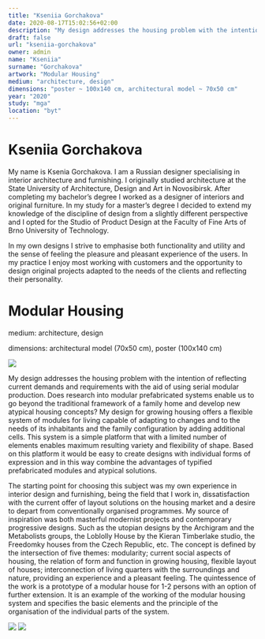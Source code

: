 ```yaml
---
title: "Kseniia Gorchakova"
date: 2020-08-17T15:02:56+02:00
description: "My design addresses the housing problem with the intention of reflecting current demands and requirements with the aid of using serial modular production. Does research into modular prefabricated systems enable us to go beyond the traditional framework of a family home and develop new atypical housing concepts?"
draft: false
url: "kseniia-gorchakova"
owner: admin
name: "Kseniia"
surname: "Gorchakova"
artwork: "Modular Housing"
medium: "architecture, design"
dimensions: "poster ~ 100x140 cm, architectural model ~ 70x50 cm"
year: "2020"
study: "mga"
location: "byt"
---
```

# Kseniia Gorchakova
My name is Ksenia Gorchakova. I am a Russian designer specialising in interior architecture and furnishing. I originally studied architecture at the State University of Architecture, Design and Art in Novosibirsk. After completing my bachelor’s degree I worked as a designer of interiors and original furniture. In my study for a master’s degree I decided to extend my knowledge of the discipline of design from a slightly different perspective and I opted for the Studio of Product Design at the Faculty of Fine Arts of Brno University of Technology.  

In my own designs I strive to emphasise both functionality and utility and the sense of feeling the pleasure and pleasant experience of the users. In my practice I enjoy most working with customers and the opportunity to design original projects adapted to the needs of the clients and reflecting their personality. 

<!-- SECTION BREAK -->
# Modular Housing

medium: architecture, design

dimensions: architectural model (70x50 cm), poster (100x140 cm)

![](/2020/gorchakova/1.jpg)

My design addresses the housing problem with the intention of reflecting current demands and requirements with the aid of using serial modular production. Does research into modular prefabricated systems enable us to go beyond the traditional framework of a family home and develop new atypical housing concepts? My design for growing housing offers a flexible system of modules for living capable of adapting to changes and to the needs of its inhabitants and the family configuration by adding additional cells. This system is a simple platform that with a limited number of elements enables maximum resulting variety and flexibility of shape. Based on this platform it would be easy to create designs with individual forms of expression and in this way combine the advantages of typified prefabricated modules and atypical solutions.

The starting point for choosing this subject was my own experience in interior design and furnishing, being the field that I work in, dissatisfaction with the current offer of layout solutions on the housing market and a desire to depart from conventionally organised programmes. My source of inspiration was both masterful modernist projects and contemporary progressive designs. Such as the utopian designs by the Archigram and the Metabolists groups, the Loblolly House by the Kieran Timberlake studio, the Freedomky houses from the Czech Republic, etc. The concept is defined by the intersection of five themes: modularity; current social aspects of housing, the relation of form and function in growing housing, flexible layout of houses; interconnection of living quarters with the surroundings and nature, providing an experience and a pleasant feeling. The quintessence of the work is a prototype of a modular house for 1-2 persons with an option of further extension. It is an example of the working of the modular housing system and specifies the basic elements and the principle of the organisation of the individual parts of the system.

![](/2020/gorchakova/2.jpg)
![](/2020/gorchakova/3.jpg)

